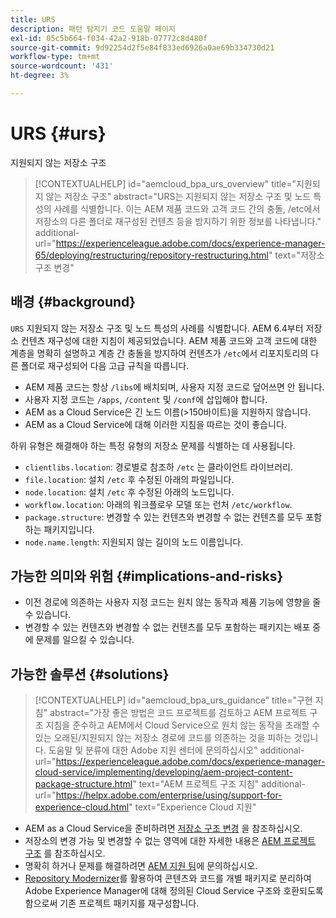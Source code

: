 ```yaml
---
title: URS
description: 패턴 탐지기 코드 도움말 페이지
exl-id: 05c5b664-f034-42a2-918b-07772c8d480f
source-git-commit: 9d92254d2f5e84f833ed6926a0ae69b334730d21
workflow-type: tm+mt
source-wordcount: '431'
ht-degree: 3%

---
```


# URS {#urs}

지원되지 않는 저장소 구조

>[!CONTEXTUALHELP]
>id="aemcloud_bpa_urs_overview"
>title="지원되지 않는 저장소 구조"
>abstract="URS는 지원되지 않는 저장소 구조 및 노드 특성의 사례를 식별합니다. 이는 AEM 제품 코드와 고객 코드 간의 충돌, /etc에서 저장소의 다른 폴더로 재구성된 컨텐츠 등을 방지하기 위한 정보를 나타냅니다."
>additional-url="https://experienceleague.adobe.com/docs/experience-manager-65/deploying/restructuring/repository-restructuring.html" text="저장소 구조 변경"

## 배경 {#background}

`URS` 지원되지 않는 저장소 구조 및 노드 특성의 사례를 식별합니다. AEM 6.4부터 저장소 컨텐츠 재구성에 대한 지침이 제공되었습니다. AEM 제품 코드와 고객 코드에 대한 계층을 명확히 설명하고 계층 간 충돌을 방지하여 컨텐츠가 `/etc`에서 리포지토리의 다른 폴더로 재구성되어 다음 고급 규칙을 따릅니다.

* AEM 제품 코드는 항상 `/libs`에 배치되며, 사용자 지정 코드로 덮어쓰면 안 됩니다.
* 사용자 지정 코드는 `/apps`, `/content` 및 `/conf`에 삽입해야 합니다.
* AEM as a Cloud Service은 긴 노드 이름(>150바이트)을 지원하지 않습니다.
* AEM as a Cloud Service에 대해 이러한 지침을 따르는 것이 좋습니다.

하위 유형은 해결해야 하는 특정 유형의 저장소 문제를 식별하는 데 사용됩니다.
* `clientlibs.location`: 경로별로 참조하 `/etc` 는 클라이언트 라이브러리.
* `file.location`: 설치  `/etc` 후 수정된 아래의 파일입니다.
* `node.location`: 설치  `/etc` 후 수정된 아래의 노드입니다.
* `workflow.location`: 아래의 워크플로우 모델 또는 런처  `/etc/workflow`.
* `package.structure`: 변경할 수 있는 컨텐츠와 변경할 수 없는 컨텐츠를 모두 포함하는 패키지입니다.
* `node.name.length`: 지원되지 않는 길이의 노드 이름입니다.

## 가능한 의미와 위험 {#implications-and-risks}

* 이전 경로에 의존하는 사용자 지정 코드는 원치 않는 동작과 제품 기능에 영향을 줄 수 있습니다.
* 변경할 수 있는 컨텐츠와 변경할 수 없는 컨텐츠를 모두 포함하는 패키지는 배포 중에 문제를 일으킬 수 있습니다.

## 가능한 솔루션 {#solutions}

>[!CONTEXTUALHELP]
>id="aemcloud_bpa_urs_guidance"
>title="구현 지침"
>abstract="가장 좋은 방법은 코드 프로젝트를 검토하고 AEM 프로젝트 구조 지침을 준수하고 AEM에서 Cloud Service으로 원치 않는 동작을 초래할 수 있는 오래된/지원되지 않는 저장소 경로에 코드를 의존하는 것을 피하는 것입니다. 도움말 및 분류에 대한 Adobe 지원 센터에 문의하십시오"
>additional-url="https://experienceleague.adobe.com/docs/experience-manager-cloud-service/implementing/developing/aem-project-content-package-structure.html" text="AEM 프로젝트 구조 지침"
>additional-url="https://helpx.adobe.com/enterprise/using/support-for-experience-cloud.html" text="Experience Cloud 지원"

* AEM as a Cloud Service을 준비하려면 [저장소 구조 변경](https://experienceleague.adobe.com/docs/experience-manager-65/deploying/restructuring/repository-restructuring.html) 을 참조하십시오.
* 저장소의 변경 가능 및 변경할 수 없는 영역에 대한 자세한 내용은 [AEM 프로젝트 구조](https://experienceleague.adobe.com/docs/experience-manager-cloud-service/implementing/developing/aem-project-content-package-structure.html) 를 참조하십시오.
* 명확히 하거나 문제를 해결하려면 [AEM 지원 팀](https://helpx.adobe.com/enterprise/using/support-for-experience-cloud.html)에 문의하십시오.
* [Repository Modernizer](https://experienceleague.adobe.com/docs/experience-manager-cloud-service/moving/refactoring-tools/repo-modernizer.html#refactoring-tools)를 활용하여 콘텐츠와 코드를 개별 패키지로 분리하여 Adobe Experience Manager에 대해 정의된 Cloud Service 구조와 호환되도록 함으로써 기존 프로젝트 패키지를 재구성합니다.
